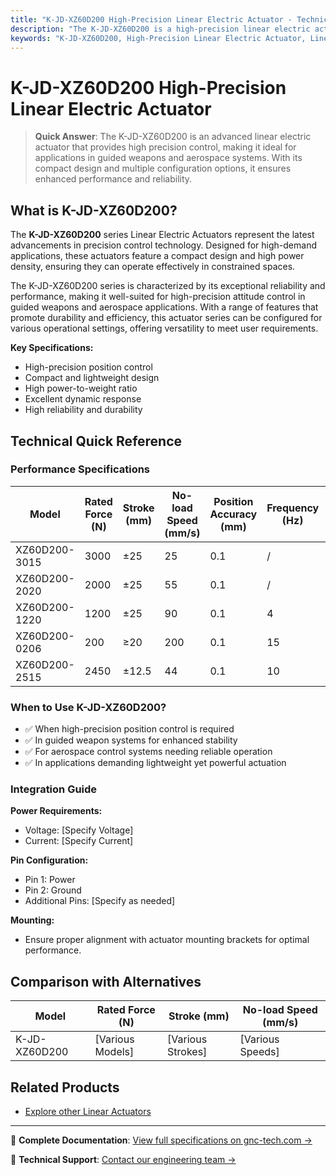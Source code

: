 ```yaml
---
title: "K-JD-XZ60D200 High-Precision Linear Electric Actuator - Technical Reference"
description: "The K-JD-XZ60D200 is a high-precision linear electric actuator designed for guided weapons and aerospace applications. It features high power density, compact design, and exceptional reliability."
keywords: "K-JD-XZ60D200, High-Precision Linear Electric Actuator, Linear Actuator, Precision Control, Guided Weapons, Aerospace Applications"
---
```


# K-JD-XZ60D200 High-Precision Linear Electric Actuator

> **Quick Answer**: The K-JD-XZ60D200 is an advanced linear electric actuator that provides high precision control, making it ideal for applications in guided weapons and aerospace systems. With its compact design and multiple configuration options, it ensures enhanced performance and reliability.

## What is K-JD-XZ60D200?

The **K-JD-XZ60D200** series Linear Electric Actuators represent the latest advancements in precision control technology. Designed for high-demand applications, these actuators feature a compact design and high power density, ensuring they can operate effectively in constrained spaces. 

The K-JD-XZ60D200 series is characterized by its exceptional reliability and performance, making it well-suited for high-precision attitude control in guided weapons and aerospace applications. With a range of features that promote durability and efficiency, this actuator series can be configured for various operational settings, offering versatility to meet user requirements.

**Key Specifications:**
- High-precision position control
- Compact and lightweight design
- High power-to-weight ratio
- Excellent dynamic response
- High reliability and durability

## Technical Quick Reference

### Performance Specifications
| Model | Rated Force (N) | Stroke (mm) | No-load Speed (mm/s) | Position Accuracy (mm) | Frequency (Hz) | Weight (Kg) | Dimensions (mm) |
| --- | --- | --- | --- | --- | --- | --- | --- |
| XZ60D200-3015 | 3000 | ±25 | 25 | 0.1 | / | ≤3.8 | 80×135×330 |
| XZ60D200-2020 | 2000 | ±25 | 55 | 0.1 | / | ≤3 | 65×65×269 |
| XZ60D200-1220 | 1200 | ±25 | 90 | 0.1 | 4 | ≤2.5 | 65×65×269 |
| XZ60D200-0206 | 200 | ≥20 | 200 | 0.1 | 15 | ≤0.8 | 67×50×94 |
| XZ60D200-2515 | 2450 | ±12.5 | 44 | 0.1 | 10 | ≤3 | 80×135×260 |

### When to Use K-JD-XZ60D200?
- ✅ When high-precision position control is required
- ✅ In guided weapon systems for enhanced stability
- ✅ For aerospace control systems needing reliable operation
- ✅ In applications demanding lightweight yet powerful actuation

### Integration Guide
**Power Requirements:**
- Voltage: [Specify Voltage]
- Current: [Specify Current]

**Pin Configuration:**
- Pin 1: Power
- Pin 2: Ground
- Additional Pins: [Specify as needed]

**Mounting:**
- Ensure proper alignment with actuator mounting brackets for optimal performance.

## Comparison with Alternatives
| Model | Rated Force (N) | Stroke (mm) | No-load Speed (mm/s) |
| --- | --- | --- | --- |
| K-JD-XZ60D200 | [Various Models] | [Various Strokes] | [Various Speeds] |

## Related Products
- [Explore other Linear Actuators](https://www.gnc-tech.com/products/linear-actuator)

---

📘 **Complete Documentation**: [View full specifications on gnc-tech.com →](https://www.gnc-tech.com/products/linear-actuator-xz60d200/)

💬 **Technical Support**: [Contact our engineering team →](https://www.gnc-tech.com/contact)